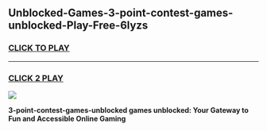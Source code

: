 
## Unblocked-Games-3-point-contest-games-unblocked-Play-Free-6lyzs
<h3>
<a href="https://premium76.site?title=3-point-contest-games-unblocked&ref=21A">CLICK TO PLAY</a></h3>
<hr>

<h3>
<a href="https://premium76.site?title=3-point-contest-games-unblocked&ref=21A">CLICK 2 PLAY</a>
  
</h3>

<a href="https://premium76.site?title=3-point-contest-games-unblocked&ref=21A"><img src="https://clearcache.store/games.png"></a>


**3-point-contest-games-unblocked games unblocked: Your Gateway to Fun and Accessible Online Gaming**
